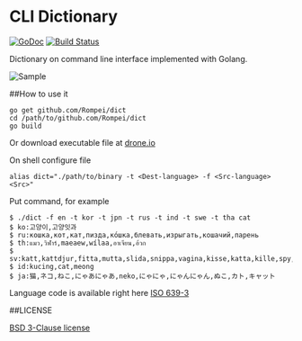 # CLI Dictionary

[![GoDoc](https://godoc.org/github.com/Rompei/dict?status.png)](https://godoc.org/github.com/Rompei/dict)
[![Build Status](https://drone.io/github.com/Rompei/dict/status.png)](https://drone.io/github.com/Rompei/dict/latest)


Dictionary on command line interface implemented with Golang.

![Sample](https://gyazo.com/f6a5ea8720e45bcc53be9d31155d2643.gif, "sample")

##How to use it

```
go get github.com/Rompei/dict
cd /path/to/github.com/Rompei/dict
go build
```

Or download executable file at [drone.io](https://drone.io/github.com/Rompei/dict/files)


On shell configure file

```
alias dict="./path/to/binary -t <Dest-language> -f <Src-language> <Src>"
```

Put command, for example

```
$ ./dict -f en -t kor -t jpn -t rus -t ind -t swe -t tha cat
$ ko:고양이,고양잇과
$ ru:кошка,кот,кат,пизда,ко́шка,блевать,изрыгать,кошачий,парень
$ th:แมว,วิฬาร์,maeaew,wílaa,อาเจียน,อ้วก
$ sv:katt,kattdjur,fitta,mutta,slida,snippa,vagina,kisse,katta,kille,spy,tamkatt,typ
$ id:kucing,cat,meong
$ ja:猫,ネコ,ねこ,にゃあにゃあ,neko,にゃにゃ,にゃんにゃん,ぬこ,カト,キャット
```

Language code is available right here [ISO 639-3](https://en.wikipedia.org/wiki/List_of_ISO_639-3_codes)

##LICENSE

[BSD 3-Clause license](http://opensource.org/licenses/BSD-3-Clause)
